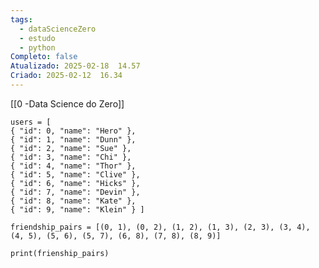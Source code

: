 ```yaml
---
tags:
  - dataScienceZero
  - estudo
  - python
Completo: false
Atualizado: 2025-02-18  14.57
Criado: 2025-02-12  16.34
---
```

[[0 -Data Science do Zero]]

```run-python
users = [ 
{ "id": 0, "name": "Hero" },
{ "id": 1, "name": "Dunn" },
{ "id": 2, "name": "Sue" },
{ "id": 3, "name": "Chi" }, 
{ "id": 4, "name": "Thor" },
{ "id": 5, "name": "Clive" },
{ "id": 6, "name": "Hicks" },
{ "id": 7, "name": "Devin" }, 
{ "id": 8, "name": "Kate" },
{ "id": 9, "name": "Klein" } ]

```

```run-python
friendship_pairs = [(0, 1), (0, 2), (1, 2), (1, 3), (2, 3), (3, 4), (4, 5), (5, 6), (5, 7), (6, 8), (7, 8), (8, 9)]
```


```run-python
print(frienship_pairs)
```





